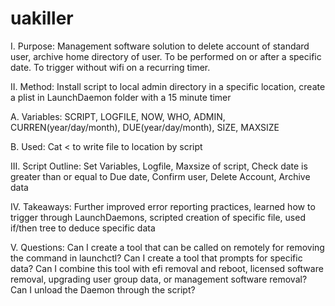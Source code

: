 # uakiller
I. Purpose: Management software solution to delete account of standard user, archive home directory of user. To be performed on or after a specific date. To trigger without wifi on a recurring timer.

II. Method: Install script to local admin directory in a specific location, create a plist in LaunchDaemon folder with a 15 minute timer

A. Variables: SCRIPT, LOGFILE, NOW, WHO, ADMIN, CURREN(year/day/month), DUE(year/day/month), SIZE, MAXSIZE

B. Used: Cat <<eof> to write file to location by script
  
III. Script Outline: Set Variables, Logfile, Maxsize of script, Check date is greater than or equal to Due date, Confirm user, Delete Account, Archive data

IV. Takeaways: Further improved error reporting practices, learned how to trigger through LaunchDaemons, scripted creation of specific file, used if/then tree to deduce specific data

V. Questions: Can I create a tool that can be called on remotely for removing the command in launchctl? Can I create a tool that prompts for specific data? Can I combine this tool with efi removal and reboot, licensed software removal, upgrading user group data, or management software removal? Can I unload the Daemon through the script?
